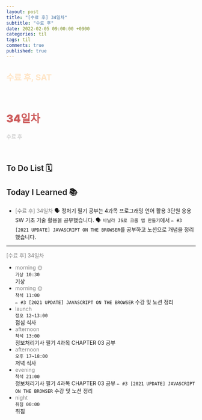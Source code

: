 ```yaml
---
layout: post
title: "[수료 후] 34일차"
subtitle: "수료 후"
date: 2022-02-05 09:00:00 +0900
categories: til
tags: til
comments: true
published: true
---
```


## <span style="color:Bisque;font-size: 22px">수료 후, SAT</span>

<br />

# **<span style="font-weight:900;color:indianred">34일차</span>**

**<span style="color:lightgray">수료 후</span>**

<br />

## <span style="font-weight:600">To Do List</span> 🗓

## <span style="font-weight:600">Today I Learned</span> 📚

- <span style="color:gray">[수료 후] 34일차</span>
  🗣 정처기 필기 공부는 4과목 프로그래밍 언어 활용 3단원 응용 SW 기초 기술 활용을 공부했습니다. 
  🗣 `바닐라 JS로 크롬 앱 만들기`에서 `✏️ #3 [2021 UPDATE] JAVASCRIPT ON THE BROWSER`를 공부하고 노션으로 개념을 정리했습니다.

---

<span style="color:gray">[수료 후] 34일차</span>

- <span style="color:gray">morning 🌞</span> <br>
  `기상 10:30` <br>
  기상
- <span style="color:gray">morning 🌞</span> <br>
  `착석 11:00` <br>
  `✏️ #3 [2021 UPDATE] JAVASCRIPT ON THE BROWSER` 수강 및 노션 정리
- <span style="color:gray">launch</span> <br>
  `정오 12~13:00`<br>
  점심 식사
- <span style="color:gray">afternoon</span> <br>
  `착석 13:00`<br>
  정보처리기사 필기 4과목 CHAPTER 03 공부
- <span style="color:gray">afternoon</span> <br>
  `오후 17~18:00`<br>
  저녁 식사
- <span style="color:gray">evening</span> <br>
  `착석 21:00`<br>
  정보처리기사 필기 4과목 CHAPTER 03 공부
  `✏️ #3 [2021 UPDATE] JAVASCRIPT ON THE BROWSER` 수강 및 노션 정리
- <span style="color:gray">night</span> <br>
  `취침 00:00`<br>
  취침